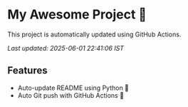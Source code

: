 # My Awesome Project 🚀

This project is automatically updated using GitHub Actions.

_Last updated: 2025-06-01 22:41:06 IST_

## Features
- Auto-update README using Python 🐍
- Auto Git push with GitHub Actions 🤖
